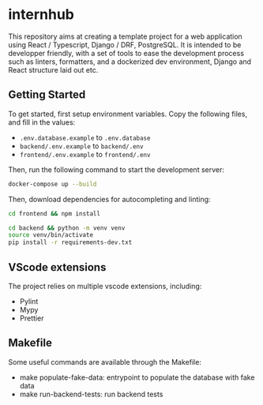 # internhub

This repository aims at creating a template project for a web application using React / Typescript, Django / DRF, PostgreSQL. It is intended to be developper friendly, with a set of tools to ease the development process such as linters, formatters, and a dockerized dev environment, Django and React structure laid out etc.

## Getting Started

To get started, first setup environment variables. Copy the following files, and fill in the values:

- `.env.database.example` to `.env.database`
- `backend/.env.example` to `backend/.env`
- `frontend/.env.example` to `frontend/.env`

Then, run the following command to start the development server:

```bash
docker-compose up --build
```

Then, download dependencies for autocompleting and linting:

```bash
cd frontend && npm install
```

```bash
cd backend && python -m venv venv
source venv/bin/activate
pip install -r requirements-dev.txt
```

## VScode extensions

The project relies on multiple vscode extensions, including:

- Pylint
- Mypy
- Prettier

## Makefile

Some useful commands are available through the Makefile:

- make populate-fake-data: entrypoint to populate the database with fake data
- make run-backend-tests: run backend tests
